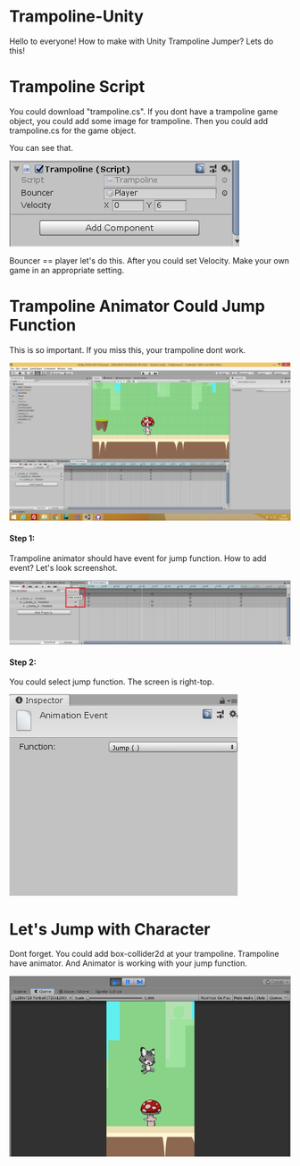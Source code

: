 # Trampoline-Unity

Hello to everyone! How to make with Unity Trampoline Jumper? Lets do this!


# Trampoline Script

You could download "trampoline.cs". If you dont have a trampoline game object, you could add some image for trampoline. Then you could add trampoline.cs for the game object. 

You can see that.

![Screenshot](screenshot1.png)


Bouncer == player let's do this. After you could set Velocity. Make your own game in an appropriate setting.


# Trampoline Animator Could Jump Function

This is so important. If you miss this, your trampoline dont work.

![Screenshot](screenshot2.png)

#### Step 1:

Trampoline animator should have event for jump function. How to add event? Let's look screenshot. 

![Screenshot](screenshot3.png)

#### Step 2:

You could select jump function. The screen is right-top.

![Screenshot](screenshot4.png)



# Let's Jump with Character 

Dont forget. You could add box-collider2d at your trampoline. Trampoline have animator. And Animator is working with your jump function. 

![Screenshot](screenshot5.png)

